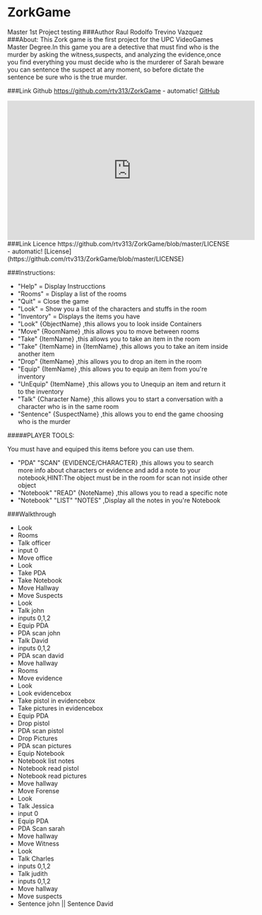 # ZorkGame
Master 1st Project testing 
###Author
Raul Rodolfo Trevino Vazquez
###About:
This Zork game is the first project for the UPC VideoGames Master Degree.In this game you are a detective that must find who is the murder by asking the witness,suspects, and analyzing the evidence,once you find everything you must decide who is the murderer of Sarah
beware you can sentence the suspect at any moment, so before dictate the sentence be sure who is the true murder.

###Link Github
https://github.com/rtv313/ZorkGame - automatic!
[GitHub](https://github.com/rtv313/ZorkGame)
<iframe width="560" height="315" src="https://www.youtube.com/embed/qoQzIjGbfTg" frameborder="0" allowfullscreen></iframe>
###Link Licence
https://github.com/rtv313/ZorkGame/blob/master/LICENSE - automatic!
[License](https://github.com/rtv313/ZorkGame/blob/master/LICENSE)

###Instructions:

* "Help" = Display Instrucctions
* "Rooms" = Display a list of the rooms
* "Quit" = Close the game
* "Look" = Show you a list of the characters and stuffs in the room
* "Inventory" = Displays the items you have
* "Look" {ObjectName} ,this allows you to look inside Containers
* "Move" {RoomName} ,this allows you to move between rooms
* "Take" {ItemName} ,this allows you to take an item in the room
* "Take" {ItemName} in {ItemName} ,this allows you to take an item inside another item
* "Drop" {ItemName} ,this allows you to drop an item in the room
* "Equip" {ItemName} ,this allows you to equip an item from you're inventory
* "UnEquip" {ItemName} ,this allows you to Unequip an item and return it to the inventory
* "Talk" {Character Name} ,this allows you to start a conversation with a character who is in the same room
* "Sentence" {SuspectName} ,this allows you to end the game choosing who is the murder

#####PLAYER TOOLS:

You must have and equiped this items before you can use them.

* "PDA" "SCAN" {EVIDENCE/CHARACTER} ,this allows you to search more info about characters or evidence and add a note to your notebook,HINT:The object must be in the room for scan not inside other object
* "Notebook" "READ" {NoteName} ,this allows you to read a specific note
* "Notebook" "LIST" "NOTES" ,Display all the notes in you're Notebook

###Walkthrough

* Look
* Rooms
* Talk officer
* input 0
* Move office
* Look
* Take PDA
* Take Notebook
* Move Hallway
* Move Suspects
* Look
* Talk john
* inputs 0,1,2
* Equip PDA
* PDA scan john
* Talk David
* inputs 0,1,2
* PDA scan david
* Move hallway
* Rooms
* Move evidence
* Look
* Look evidencebox
* Take pistol in evidencebox
* Take pictures in evidencebox
* Equip PDA
* Drop pistol
* PDA scan pistol
* Drop Pictures
* PDA scan pictures
* Equip Notebook
* Notebook list notes
* Notebook read pistol
* Notebook read pictures
* Move hallway
* Move Forense
* Look
* Talk Jessica
* input 0
* Equip PDA
* PDA Scan sarah
* Move hallway
* Move Witness
* Look
* Talk Charles
* inputs 0,1,2
* Talk judith
* inputs 0,1,2
* Move hallway
* Move suspects
* Sentence john || Sentence David
